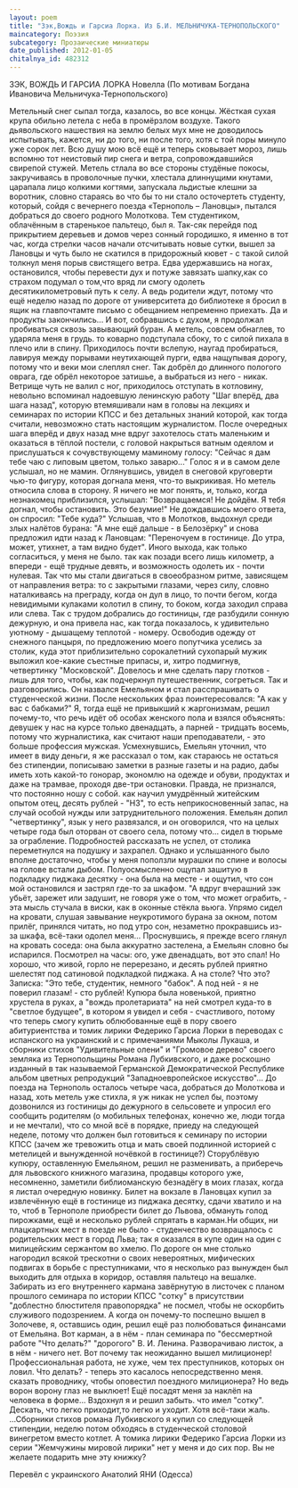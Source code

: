 ```yaml
---
layout: poem
title: "Зэк,Вождь и Гарсиа Лорка. Из Б.И. МЕЛЬНИЧУКА-ТЕРНОПОЛЬСКОГО"
maincategory: Поэзия
subcategory: Прозаические миниатюры
date_published: 2012-01-05
chitalnya_id: 482312
---
```




ЗЭК, ВОЖДЬ И ГАРСИА ЛОРКА
Новелла (По мотивам Богдана Ивановича Мельничука-Тернопольского)

Метельный снег сыпал тогда, казалось, во все концы. Жёсткая сухая крупа обильно летела с неба в промёрзлом воздухе. Такого дьявольского нашествия на землю белых мух мне не доводилось испытывать, кажется, ни до того, ни после того, хотя с той поры минуло уже сорок лет. Всю душу мою всё ещё и теперь сковывает мороз, лишь вспомню тот неистовый пир снега и ветра, сопровождавшийся свирепой стужей. Метель стлала во все стороны студёные покосы, закручиваясь в проволочные пучки, хлестала длиннущими кнутами, царапала лицо  колкими когтями, запускала льдистые клешни за воротник, словно стараясь во что бы то ни стало осточертеть студенту, который, сойдя с вечернего поезда «Тернополь – Лановцы», пытался добраться до своего родного Молоткова.
   Тем студентиком, облачённым в старенькое пальтецо, был я. Так-сяк перейдя под прикрытием деревьев и домов через сонный городишко, я именно в тот час, когда стрелки часов начали отсчитывать новые сутки, вышел за Лановцы и чуть было не скатился в придорожный кювет - с такой силой толкнул меня порыв свистящего ветра. Едва удержавшись на ногах, остановился, чтобы перевести дух и потуже завязать шапку,как со страхом подумал о том,что вряд ли смогу одолеть десятикилометровый путь к селу. А ведь родители ждут, потому что ещё неделю назад по дороге от университета до библиотеке я бросил в ящик на главпочтамте письмо с обещанием непременно приехать. Да и продукты закончились...
   И вот, собравшись с духом, я продолжал пробиваться сквозь завывающий буран. А метель, совсем  обнаглев, то ударяла меня в грудь. то коварно подступала сбоку, то с силой пихала в плечо или в спину. Приходилось почти вслепую, наугад пробираться, лавируя между порывами неутихающей пурги, едва нащупывая дорогу, потому что и веки мои слеплял снег. Так добрёл  до длинного пологого оврага, где обрёл некоторое затишье, а выбраться из него - никак. Ветрище чуть не валил с ног, приходилось отступать в котловину, невольно вспоминал надоевшую ленинскую работу "Шаг вперёд, два шага назад", которую втемяшивали нам в головы на лекциях и семинарах по истории КПСС и без детальных знаний которой, как тогда считали, невозможно стать настоящим журналистом.
   После очередных шага вперёд и двух назад мне вдруг захотелось стать маленьким и оказаться в тёплой постели, с головой накрыться ватным одеялом и прислушаться к сочувствующему маминому голосу: "Сейчас я дам тебе чаю с липовым цветом, только заварю..."
   Голос я и в самом деле услышал, но не мамин. Оглянувшись, увидел в снеговой круговерти чью-то фигуру, которая догнала меня, что-то выкрикивая. Но метель относила слова в сторону. Я ничего не мог понять, и, только, когда незнакомец приблизился, услышал: "Возвращаемся! Не дойдём. Я тебя догнал, чтобы остановить. Это безумие!"  Не дождавшись моего ответа, он спросил: "Тебе куда?" Услышав, что в Молотков, выдохнул среди злых налётов бурана: "А мне ещё дальше - в Белозёрку" и снова предложил идти назад к Лановцам: "Переночуем в гостинице. До утра, может, утихнет, а там видно будет". Иного выхода, как только согласиться, у меня не было. так как позади всего лишь километр, а впереди - ещё трудные девять, и возможность одолеть их - почти нулевая. Так что мы стали двигаться в своеобразном ритме, зависящем от направления ветра: то с закрытыми глазами, через силу, словно наталкиваясь на преграду, когда он дул в лицо, то почти бегом, когда невидимыми кулаками колотил в спину, то боком, когда заходил справа или слева. Так с трудом добрались до гостиницы, где разбудили сонную дежурную, и она привела нас, как тогда показалось, к удивительно уютному - дышащему теплотой - номеру.
   Освободив одежду от снежного панцыря, по предложению моего попутчика уселись за столик, куда этот приблизительно сорокалетний сухопарый мужик выложил кое-какие съестные припасы, и, хитро подмигнув, четвертинку "Московской". Довелось и мне сделать пару глотков - лишь для того, чтобы, как подчеркнул путешественник, согреться. Так и разговорились. Он назвался Емельяном и стал расспрашивать о студенческой жизни. После нескольких фраз поинтересовался: "А как у вас с бабками?"
   Я, тогда ещё не привыкший к жаргонизмам, решил почему-то, что речь идёт об особах женского пола и взялся объяснять: девушек у нас на курсе только двенадцать, а парней - тридцать восемь, потому что журналистика, как считают наши преподаватели, - это больше профессия мужская. Усмехнувшись, Емельян уточнил, что имеет в виду деньги, я же рассказал о том, как стараюсь не остаться без стипендии, пописываю заметки в разные газеты и на радио, дабы иметь хоть какой-то гонорар, экономлю на одежде и обуви, продуктах и даже на трамвае, проходя две-три остановки. Правда, не признался, что постоянно ношу с собой. как научил умудрённый житейским опытом отец, десять рублей - "НЗ", то есть неприкосновенный запас, на случай особой нужды или затруднительного положения.
   Емельян допил "четвертинку", язык у него развязался, и он оговорился, что на целых четыре года был оторван от своего села, потому что... сидел в тюрьме за ограбление. Подробностей рассказать не успел, от столика переметнулся на подушку и захрапел. Однако и услышанного было вполне достаточно, чтобы у меня поползли мурашки по спине и волосы на голове встали дыбом. Полуосмысленно ощупал зашитую в подкладку пиджака десятку - она была на месте - и ощутил, что сон мой остановился и застрял где-то за шкафом. "А вдруг вчерашний зэк убьёт, зарежет или задушит, не говоря уже о том, что может ограбить, - эта мысль стучала в виски, как в оконные стёкла вьюга.
   Упрямо сидел на кровати, слушая завывание неукротимого бурана за окном, потом прилёг, принялся читать, но под утро сон, незаметно прокравшись из-за шкафа, всё-таки одолел меня...
   Проснувшись, я прежде всего глянул на кровать соседа: она была аккуратно застелена, а Емельян словно бы испарился. Посмотрел на часы: ого, уже двенадцать, вот это спал! Но хорошо, что живой, горло не перерезано, и десять рублей приятно шелестят под сатиновой подкладкой пиджака.
   А на столе? Что это? Записка: "Это тебе, студентик, немного "бабок". А под ней - я не поверил глазам! - сто рублей! Купюра была новенькой, приятно хрустела в руках, а "вождь пролетариата" на ней смотрел куда-то в "светлое будущее", в котором я увидел и себя - счастливого, потому что теперь смогу купить облюбованные ещё в пору своего абитуриентства и томик лирики Федерико Гарсиа Лорки в переводах с испанского на украинский и с примечаниями Мыколы Лукаша, и сборники стихов "Удивительные олени" и "Громовое дерево" своего земляка из Тернопольщины Романа Лубкивского, и даже роскошно изданный в так называемой Германской Демократической Республике альбом цветных репродукций "Западноевропейское искусство"...
   До поезда на Тернополь осталось четыре часа, добраться до Молоткова и назад, хоть метель уже стихла, я уж никак не успел бы, поэтому дозвонился из гостиницы до дежурного в сельсовете и упросил его сообщить родителям (о мобильных телефонах, конечно же, люди тогда и не мечтали), что со мной всё в порядке, приеду на следующей неделе, потому что  должен был готовиться к семинару по истории КПСС (зачем же тревожить отца и мать своей подлинной историей с метелицей и вынужденной ночёвкой в гостинице?)
   Сторублёвую купюру, оставленную Емельяном, решил не разменивать, а приберечь для львовского книжного магазина, продавцы которого уже, несомненно, заметили библиоманскую безнадёгу в моих глазах, когда я листал очередную новинку. Билет на вокзале в Лановцах
купил за извлечённую ещё в гостинице из пиджака десятку, сдачи хватило и на то, чтоб в Тернополе приобрести билет до Львова, обмануть голод пирожками, ещё и несколько рублей спрятать в карман.Ни общих, ни плацкартных мест в поезде не было - студенчество возвращалось с родительских мест в город Льва; так я оказался в купе один на один с милицейским сержантом во хмелю.
   По дороге он мне столько нагородил всякой трескотни о своих невероятных, мифических подвигах в борьбе с преступниками, что я несколько раз вынужден был выходить для отдыха в коридор, оставляя пальтецо на вешалке. Забирать из его внутреннего кармана завёрнутую в листочек с планом прошлого семинара по истории КПСС "сотку" в присутствии "доблестно блюстителя правопорядка" не посмел, чтобы не оскорбить служивого подозрением. А когда он почему-то поспешно вышел в Золочеве, я, оставшись один, решил ещё раз полюбоваться финансами от Емельяна.
   Вот карман, а в нём - план семинара по "бессмертной работе "Что делать?" "дорогого" В. И. Ленина. Разворачиваю листок, а в нём - ничего нет. Вот почему так неожиданно вышел милиционер! Профессиональная работа, не хуже, чем тех преступников, которых он ловил. Что делать? - теперь это касалось непосредственно меня. сказать проводнику, чтобы оповестил поездного милиционера? Но ведь ворон ворону глаз не выклюет! Ещё посадят меня за наклёп на человека в форме... Вздохнул я и решил забыть. что имел "сотку". Дескать, что легко приходит,то легко и уходит. Хотя всё-таки жаль.
   ...Сборники стихов романа Лубкивского я купил со следующей стипендии, неделю потом обходясь в студенческой столовой винегретом вместо котлет. А томика лирики Федерико Гарсиа Лорки из серии "Жемчужины мировой лирики" нет у меня и до сих пор. Вы не желаете подарить мне эту книжку?

Перевёл с украинского Анатолий ЯНИ (Одесса)







